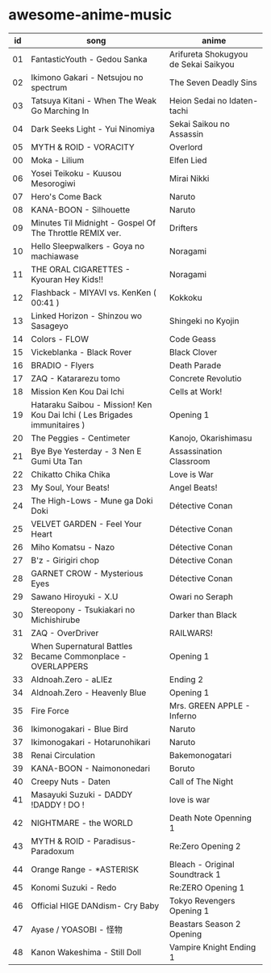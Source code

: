 # awesome-anime-music

id | song | anime
-|-|-
01 | FantasticYouth - Gedou Sanka | Arifureta Shokugyou de Sekai Saikyou
02 | Ikimono Gakari - Netsujou no spectrum | The Seven Deadly Sins
03 | Tatsuya Kitani - When The Weak Go Marching In | Heion Sedai no Idaten-tachi
04 | Dark Seeks Light - Yui Ninomiya | Sekai Saikou no Assassin
05 | MYTH & ROID - VORACITY | Overlord
00 | Moka - Lilium | Elfen Lied
06 | Yosei Teikoku - Kuusou Mesorogiwi | Mirai Nikki
07 | Hero's Come Back | Naruto
08 | KANA-BOON - Silhouette | Naruto
09 | Minutes Til Midnight - Gospel Of The Throttle REMIX ver. | Drifters
10 | Hello Sleepwalkers - Goya no machiawase | Noragami
11 | THE ORAL CIGARETTES - Kyouran Hey Kids!! | Noragami
12 | Flashback - MIYAVI vs. KenKen ( 00:41 ) | Kokkoku
13 | Linked Horizon - Shinzou wo Sasageyo | Shingeki no Kyojin
14 | Colors - FLOW | Code Geass
15 | Vickeblanka - Black Rover | Black Clover
16 | BRADIO - Flyers | Death Parade
17 | ZAQ - Katararezu tomo | Concrete Revolutio
18 | Mission Ken Kou Dai Ichi | Cells at Work!
19 | Hataraku Saibou - Mission! Ken Kou Dai Ichi ( Les Brigades immunitaires ) | Opening 1
20 | The Peggies - Centimeter | Kanojo, Okarishimasu
21 | Bye Bye Yesterday - 3 Nen E Gumi Uta Tan | Assassination Classroom
22 | Chikatto Chika Chika | Love is War
23 | My Soul, Your Beats! | Angel Beats!
24 | The High-Lows - Mune ga Doki Doki | Détective Conan
25 | VELVET GARDEN - Feel Your Heart | Détective Conan
26 | Miho Komatsu - Nazo | Détective Conan
27 | B'z - Girigiri chop | Détective Conan
28 | GARNET CROW - Mysterious Eyes | Détective Conan
29 | Sawano Hiroyuki - X.U | Owari no Seraph
30 | Stereopony - Tsukiakari no Michishirube | Darker than Black
31 | ZAQ - OverDriver | RAILWARS!
32 | When Supernatural Battles Became Commonplace - OVERLAPPERS | Opening 1
33 | Aldnoah.Zero - aLIEz | Ending 2
34 | Aldnoah.Zero - Heavenly Blue | Opening 1
35 | Fire Force | Mrs. GREEN APPLE - Inferno
36 | Ikimonogakari - Blue Bird | Naruto
37 | Ikimonogakari - Hotarunohikari | Naruto
38 | Renai Circulation | Bakemonogatari | Opening 4
39 | KANA-BOON - Naimononedari | Boruto
40 | Creepy Nuts - Daten | Call of The Night
41 | Masayuki Suzuki - DADDY !DADDY ! DO ! | love is war
42 | NIGHTMARE - the WORLD | Death Note Openning 1
43 | MYTH & ROID - Paradisus-Paradoxum | Re:Zero Opening 2
44 | Orange Range - *ASTERISK | Bleach - Original Soundtrack 1
45 | Konomi Suzuki - Redo | Re:ZERO Opening 1
46 | Official HIGE DANdism- Cry Baby | Tokyo Revengers Opening 1
47 | Ayase / YOASOBI - 怪物 | Beastars Season 2 Opening
48 | Kanon Wakeshima - Still Doll | Vampire Knight Ending 1
